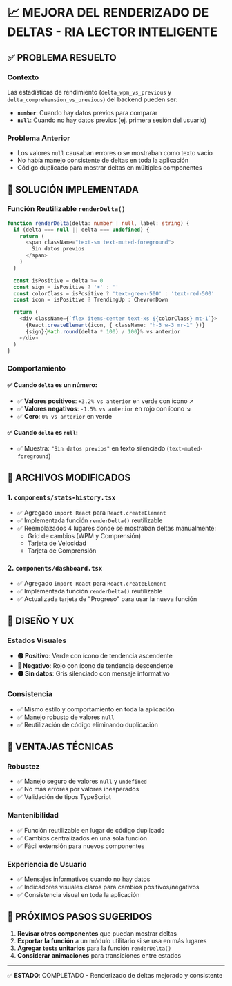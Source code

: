 # 📈 MEJORA DEL RENDERIZADO DE DELTAS - RIA LECTOR INTELIGENTE

## ✅ PROBLEMA RESUELTO

### **Contexto**
Las estadísticas de rendimiento (`delta_wpm_vs_previous` y `delta_comprehension_vs_previous`) del backend pueden ser:
- **`number`**: Cuando hay datos previos para comparar
- **`null`**: Cuando no hay datos previos (ej. primera sesión del usuario)

### **Problema Anterior**
- Los valores `null` causaban errores o se mostraban como texto vacío
- No había manejo consistente de deltas en toda la aplicación
- Código duplicado para mostrar deltas en múltiples componentes

## 🎯 SOLUCIÓN IMPLEMENTADA

### **Función Reutilizable `renderDelta()`**
```typescript
function renderDelta(delta: number | null, label: string) {
  if (delta === null || delta === undefined) {
    return (
      <span className="text-sm text-muted-foreground">
        Sin datos previos
      </span>
    )
  }

  const isPositive = delta >= 0
  const sign = isPositive ? '+' : ''
  const colorClass = isPositive ? 'text-green-500' : 'text-red-500'
  const icon = isPositive ? TrendingUp : ChevronDown

  return (
    <div className={`flex items-center text-xs ${colorClass} mt-1`}>
      {React.createElement(icon, { className: "h-3 w-3 mr-1" })}
      {sign}{Math.round(delta * 100) / 100}% vs anterior
    </div>
  )
}
```

### **Comportamiento**

#### ✅ **Cuando `delta` es un número:**
- ✅ **Valores positivos**: `+3.2% vs anterior` en verde con ícono ↗
- ✅ **Valores negativos**: `-1.5% vs anterior` en rojo con ícono ↘
- ✅ **Cero**: `0% vs anterior` en verde

#### ✅ **Cuando `delta` es `null`:**
- ✅ Muestra: `"Sin datos previos"` en texto silenciado (`text-muted-foreground`)

## 📁 ARCHIVOS MODIFICADOS

### 1. **`components/stats-history.tsx`**
- ✅ Agregado `import React` para `React.createElement`
- ✅ Implementada función `renderDelta()` reutilizable
- ✅ Reemplazados 4 lugares donde se mostraban deltas manualmente:
  - Grid de cambios (WPM y Comprensión)
  - Tarjeta de Velocidad
  - Tarjeta de Comprensión

### 2. **`components/dashboard.tsx`**
- ✅ Agregado `import React` para `React.createElement`
- ✅ Implementada función `renderDelta()` reutilizable
- ✅ Actualizada tarjeta de "Progreso" para usar la nueva función

## 🎨 DISEÑO Y UX

### **Estados Visuales**
- **🟢 Positivo**: Verde con ícono de tendencia ascendente
- **🔴 Negativo**: Rojo con ícono de tendencia descendente  
- **⚫ Sin datos**: Gris silenciado con mensaje informativo

### **Consistencia**
- ✅ Mismo estilo y comportamiento en toda la aplicación
- ✅ Manejo robusto de valores `null`
- ✅ Reutilización de código eliminando duplicación

## 🔧 VENTAJAS TÉCNICAS

### **Robustez**
- ✅ Manejo seguro de valores `null` y `undefined`
- ✅ No más errores por valores inesperados
- ✅ Validación de tipos TypeScript

### **Mantenibilidad**
- ✅ Función reutilizable en lugar de código duplicado
- ✅ Cambios centralizados en una sola función
- ✅ Fácil extensión para nuevos componentes

### **Experiencia de Usuario**
- ✅ Mensajes informativos cuando no hay datos
- ✅ Indicadores visuales claros para cambios positivos/negativos
- ✅ Consistencia visual en toda la aplicación

## 🚀 PRÓXIMOS PASOS SUGERIDOS

1. **Revisar otros componentes** que puedan mostrar deltas
2. **Exportar la función** a un módulo utilitario si se usa en más lugares
3. **Agregar tests unitarios** para la función `renderDelta()`
4. **Considerar animaciones** para transiciones entre estados

---

✅ **ESTADO**: COMPLETADO - Renderizado de deltas mejorado y consistente
